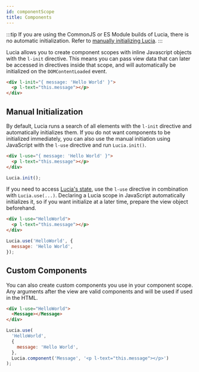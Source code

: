 ```yaml
---
id: componentScope
title: Components
---
```


:::tip 
If you are using the CommonJS or ES Module builds of Lucia, there is no automatic initialization. Refer to [manually initializing Lucia](#manual-initialization).
:::

Lucia allows you to create component scopes with inline Javascript objects with the `l-init` directive. This means you can pass view data that can later be accessed in directives inside that scope, and will automatically be initialized on the `DOMContentLoaded` event.

```html
<div l-init="{ message: 'Hello World' }">
  <p l-text="this.message"></p>
</div>
```

## Manual Initialization

By default, Lucia runs a search of all elements with the `l-init` directive and automatically initializes them. If you do not want components to be initialized immediately, you can also use the manual initiation using JavaScript with the `l-use` directive and run `Lucia.init()`.

```html
<div l-use="{ message: 'Hello World' }">
  <p l-text="this.message"></p>
</div>
```

```js
Lucia.init();
```

If you need to access [Lucia's state](/docs/essentials/accessingLuciaState), use the `l-use` directive in combination with `Lucia.use(...)`. Declaring a Lucia scope in JavaScript automatically initializes it, so if you want initialize at a later time, prepare the view object beforehand.

```html
<div l-use="HelloWorld">
  <p l-text="this.message"></p>
</div>
```

```js
Lucia.use('HelloWorld', {
  message: 'Hello World',
});
```

## Custom Components

You can also create custom components you use in your component scope. Any arguments after the view are valid components and will be used if used in the HTML.

```html
<div l-use="HelloWorld">
  <Message></Message>
</div>
```

```js
Lucia.use(
  'HelloWorld',
  {
    message: 'Hello World',
  },
  Lucia.component('Message', '<p l-text="this.message"></p>')
);
```
